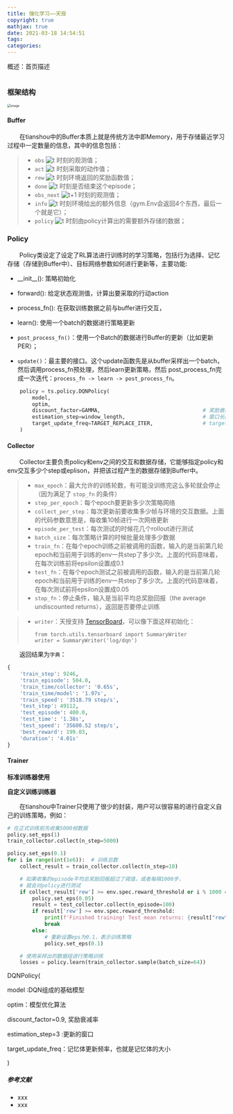 ```yaml
---
title: 强化学习——天授
copyright: true
mathjax: true
date: 2021-03-18 14:54:51
tags:
categories:
---
```


概述：首页描述

![]()

<!--more-->

### 框架结构

<img src="https://raw.githubusercontent.com/AnchoretY/images/master/blog/image.p999qm4p7xn.png" alt="image" style="zoom:50%;" />

#### Buffer

&emsp;&emsp;在tianshou中的Buffer本质上就是传统方法中即Memory，用于存储最近学习过程中一定数量的信息，其中的信息包括：

> - `obs` ![t](https://tianshou.readthedocs.io/zh/latest/_images/math/907a4add6d5db5b7f197f7924f1371b8ac404fe6.png) 时刻的观测值；
> - `act` ![t](https://tianshou.readthedocs.io/zh/latest/_images/math/907a4add6d5db5b7f197f7924f1371b8ac404fe6.png) 时刻采取的动作值；
> - `rew` ![t](https://tianshou.readthedocs.io/zh/latest/_images/math/907a4add6d5db5b7f197f7924f1371b8ac404fe6.png) 时刻环境返回的奖励函数值；
> - `done` ![t](https://tianshou.readthedocs.io/zh/latest/_images/math/907a4add6d5db5b7f197f7924f1371b8ac404fe6.png) 时刻是否结束这个episode；
> - `obs_next` ![t+1](https://tianshou.readthedocs.io/zh/latest/_images/math/15e200352238591033cc5f6ff4e508d9e54eed42.png) 时刻的观测值；
> - `info` ![t](https://tianshou.readthedocs.io/zh/latest/_images/math/907a4add6d5db5b7f197f7924f1371b8ac404fe6.png) 时刻环境给出的额外信息（gym.Env会返回4个东西，最后一个就是它）；
> - `policy` ![t](https://tianshou.readthedocs.io/zh/latest/_images/math/907a4add6d5db5b7f197f7924f1371b8ac404fe6.png) 时刻由policy计算出的需要额外存储的数据；





### Policy

&emsp;&emsp;Policy类设定了设定了RL算法进行训练时的学习策略，包括行为选择、记忆存储（存储到Buffer中）、目标网络参数如何进行更新等，主要功能:

- __init\_\_(): 策略初始化

- forward(): 给定状态观测值，计算出要采取的行动action

- process_fn(): 在获取训练数据之前与buffer进行交互，

- learn(): 使用一个batch的数据进行策略更新

- `post_process_fn()`：使用一个Batch的数据进行Buffer的更新（比如更新PER）；

- `update()`：最主要的接口。这个update函数先是从buffer采样出一个batch，然后调用process_fn预处理，然后learn更新策略，然后 post_process_fn完成一次迭代：`process_fn -> learn -> post_process_fn`。

  

~~~Python
    policy = ts.policy.DQNPolicy(
        model,
        optim, 
        discount_factor=GAMMA,                                 # 奖励衰减率
        estimation_step=window_length,                         # 窗口长度，后面创建记忆体时用，通常设置为1
        target_update_freq=TARGET_REPLACE_ITER,                # target网络更新频率
    )
~~~





#### Collector

&emsp;&emsp;Collector主要负责policy和env之间的交互和数据存储，它能够指定policy和env交互多少个step或eplison，并把该过程产生的数据存储到Buffer中。

> - `max_epoch`：最大允许的训练轮数，有可能没训练完这么多轮就会停止（因为满足了 `stop_fn` 的条件）
> - `step_per_epoch`：每个epoch要更新多少次策略网络
> - `collect_per_step`：每次更新前要收集多少帧与环境的交互数据。上面的代码参数意思是，每收集10帧进行一次网络更新
> - `episode_per_test`：每次测试的时候花几个rollout进行测试
> - `batch_size`：每次策略计算的时候批量处理多少数据
> - `train_fn`：在每个epoch训练之前被调用的函数，输入的是当前第几轮epoch和当前用于训练的env一共step了多少次。上面的代码意味着，在每次训练前将epsilon设置成0.1
> - `test_fn`：在每个epoch测试之前被调用的函数，输入的是当前第几轮epoch和当前用于训练的env一共step了多少次。上面的代码意味着，在每次测试前将epsilon设置成0.05
> - `stop_fn`：停止条件，输入是当前平均总奖励回报（the average undiscounted returns），返回是否要停止训练

> - `writer`：天授支持 [TensorBoard](https://www.tensorflow.org/tensorboard)，可以像下面这样初始化：
>
>   ```
>   from torch.utils.tensorboard import SummaryWriter
>   writer = SummaryWriter('log/dqn')
>   ```

&emsp;&emsp;返回结果为`字典`：

```python
{
    'train_step': 9246,
    'train_episode': 504.0,
    'train_time/collector': '0.65s',
    'train_time/model': '1.97s',
    'train_speed': '3518.79 step/s',
    'test_step': 49112,
    'test_episode': 400.0,
    'test_time': '1.38s',
    'test_speed': '35600.52 step/s',
    'best_reward': 199.03,
    'duration': '4.01s'
}
```





#### Trainer

 **标准训练器使用**





 **自定义训练训练器**

&emsp;&emsp;在tianshou中Trainer只使用了很少的封装，用户可以很容易的进行自定义自己的训练策略，例如：

```python
# 在正式训练前先收集5000帧数据
policy.set_eps(1)
train_collector.collect(n_step=5000)

policy.set_eps(0.1)
for i in range(int(1e6)):  # 训练总数
    collect_result = train_collector.collect(n_step=10)

    # 如果收集的episode平均总奖励回报超过了阈值，或者每隔1000步，
    # 就会对policy进行测试
    if collect_result['rew'] >= env.spec.reward_threshold or i % 1000 == 0:
        policy.set_eps(0.05)
        result = test_collector.collect(n_episode=100)
        if result['rew'] >= env.spec.reward_threshold:
            print(f'Finished training! Test mean returns: {result["rew"]}')
            break
        else:
            # 重新设置eps为0.1，表示训练策略
            policy.set_eps(0.1)

    # 使用采样出的数据组进行策略训练
    losses = policy.learn(train_collector.sample(batch_size=64))
```







DQNPolicy(

model :DQN组成的基础模型

optim：模型优化算法

discount_factor=0.9,  奖励衰减率

estimation_step=3 :更新的窗口

target_update_freq：记忆体更新频率，也就是记忆体的大小

)

























##### 参考文献

- xxx
- xxx